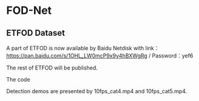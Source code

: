 # FOD-Net

## ETFOD Dataset
A part of ETFOD is now available by Baidu Netdisk with link：https://pan.baidu.com/s/1OHL_LW0mcP9x9y4hBXWgRg / Password：yef6

The rest of ETFOD will be published.


The code 


Detection demos are presented by 10fps_cat4.mp4 and 10fps_cat5.mp4.
